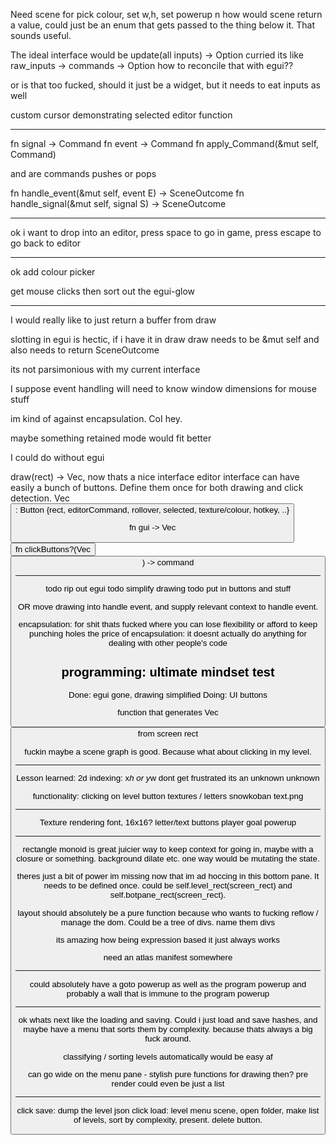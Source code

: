 Need scene for pick colour, set w,h, set powerup n
how would scene return a value, could just be an enum that gets passed to the thing below it. That sounds useful.

The ideal interface would be update(all inputs) -> Option<SceneOutcome>
curried its like raw_inputs -> commands -> Option<SceneOutcome>
how to reconcile that with egui??

or is that too fucked, should it just be a widget, but it needs to eat inputs as well

custom cursor demonstrating selected editor function

-------------
fn signal -> Command
fn event -> Command
fn apply_Command(&mut self, Command)

and are commands pushes or pops

fn handle_event(&mut self, event E) -> SceneOutcome
fn handle_signal(&mut self, signal S) -> SceneOutcome

-----

ok i want to drop into an editor, press space to go in game, press escape to go back to editor

-----

ok add colour picker

get mouse clicks
then sort out the egui-glow

-------

I would really like to just return a buffer from draw

slotting in egui is hectic, if i have it in draw draw needs to be &mut self
and also needs to return SceneOutcome

its not parsimonious with my current interface

I suppose event handling will need to know window dimensions for mouse stuff

im kind of against encapsulation. CoI hey.

maybe something retained mode would fit better

I could do without egui

draw(rect) -> Vec<float>, now thats a nice interface
editor interface can have easily a bunch of buttons. Define them once for both drawing and click detection.
Vec<button>: Button {rect, editorCommand, rollover, selected, texture/colour, hotkey, ..}

fn gui -> Vec<button>
fn clickButtons?(Vec<button>) -> command

------
todo rip out egui
todo simplify drawing
todo put in buttons and stuff

OR move drawing into handle event, and supply relevant context to handle event.


encapsulation: for shit thats fucked where you can lose flexibility or afford to keep punching holes
the price of encapsulation: it doesnt actually do anything
for dealing with other people's code

programming: ultimate mindset test
-----------------

Done: egui gone, drawing simplified
Doing: UI buttons

function that generates Vec<button> from screen rect

fuckin maybe a scene graph is good. Because what about clicking in my level.


------------
Lesson learned: 
2d indexing: x*h or y*w
dont get frustrated its an unknown unknown



functionality: 
    clicking on level
    button textures / letters
    snowkoban text.png

---------

Texture rendering
    font, 16x16?
        letter/text buttons
    player
    goal
    powerup


------
rectangle monoid is great
juicier way to keep context for going in, maybe with a closure or something. background dilate etc. one way would be mutating the state.

theres just a bit of power im missing now that im ad hoccing in this bottom pane. It needs to be defined once. could be self.level_rect(screen_rect) and self.botpane_rect(screen_rect).

layout should absolutely be a pure function because who wants to fucking reflow / manage the dom. Could be a tree of divs. name them divs

its amazing how being expression based it just always works

need an atlas manifest somewhere

-----

could absolutely have a goto powerup
as well as the program powerup
and probably a wall that is immune to the program powerup

-----

ok whats next like the loading and saving. Could i just load and save hashes, and maybe have a menu that sorts them by complexity. because thats always a big fuck around.

classifying / sorting levels automatically would be easy af

can go wide on the menu pane - stylish
pure functions for drawing then?
pre render could even be just a list

------

click save: dump the level json
click load: level menu scene, open folder, make list of levels, sort by complexity, present. delete button.